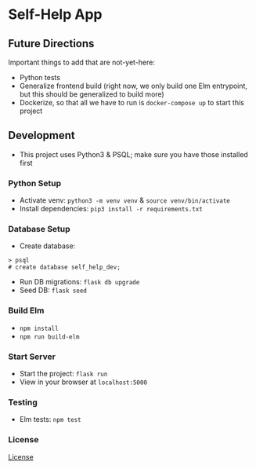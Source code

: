 # Self-Help App

## Future Directions
Important things to add that are not-yet-here:
- Python tests
- Generalize frontend build (right now, we only build one Elm entrypoint, but this should be generalized to build more)
- Dockerize, so that all we have to run is `docker-compose up` to start this project

## Development

- This project uses Python3 & PSQL; make sure you have those installed first

### Python Setup
- Activate venv: `python3 -m venv venv` & `source venv/bin/activate`
- Install dependencies: `pip3 install -r requirements.txt`

### Database Setup
- Create database:
```
> psql
# create database self_help_dev;
```
- Run DB migrations: `flask db upgrade`
- Seed DB: `flask seed`

### Build Elm
- `npm install`
- `npm run build-elm`

### Start Server
- Start the project: `flask run`
- View in your browser at `localhost:5000`

### Testing
- Elm tests: `npm test`

### License
[License](./LICENSE.txt)
